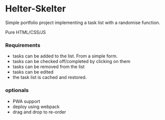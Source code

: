 # Helter-Skelter

Simple portfolio project implementing a task list with a randomise function.

Pure HTML/CSS/JS

### Requirements
- tasks can be added to the list. From a simple form.
- tasks can be checked off/completed by clicking on them
- tasks can be removed from the list
- tasks can be edited
- the task list is cached and restored.

### optionals
- PWA support
- deploy using webpack
- drag and drop to re-order
